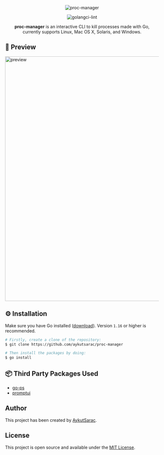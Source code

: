 <div align="center">
  <img src="https://user-images.githubusercontent.com/47941171/140989315-7dee8034-4356-43bb-a8c3-c890945f5c79.png" alt="proc-manager" />
    <p align="center">
      <img src="https://github.com/aykutsarac/proc-manager/workflows/golangci-lint/badge.svg" alt="golangci-lint" />
    </p>
    <b>proc-manager</b> is an interactive CLI to kill processes made with Go, currently supports Linux, Mac OS X, Solaris, and Windows.
   </div>
</div>

## 🧨 Preview

<img src="https://user-images.githubusercontent.com/47941171/140989831-136a0e4d-e52b-4278-878d-ecf7d9dd2b50.gif" width="800" alt="preview" />

## ⚙️ Installation

Make sure you have Go installed ([download](https://golang.org/dl/)). Version `1.16` or higher is recommended.

```bash
# Firstly, create a clone of the repository:
$ git clone https://github.com/aykutsarac/proc-manager

# Then install the packages by doing:
$ go install
```

## 📦 Third Party Packages Used

- [go-ps](https://github.com/mitchellh/go-ps)
- [promptui](https://github.com/manifoldco/promptui)

## Author

This project has been created by [AykutSarac](https://github.com/AykutSarac).

## License

This project is open source and available under the [MIT License](LICENSE).

